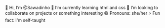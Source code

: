 👋 Hi, I’m @Sawadinho
🌱 I’m currently learning html and css
💞️ I’m looking to collaborate on projects or something interesting
😄 Pronouns: she/her
⚡ Fun fact: I'm self-taught

